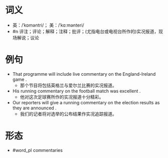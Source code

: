 # 词义
- 英：/ˈkɒməntri/； 美：/ˈkɑːmənteri/
- #n 评注；评论；解释；注释；批评；(尤指电台或电视台所作的)实况报道，现场解说；议论
# 例句
- That programme will include live commentary on the England-Ireland game .
	- 那个节目将包括英格兰与爱尔兰比赛的实况报道。
- His running commentary on the football match was excellent .
	- 他对这次足球赛所作的实况报道十分精彩。
- Our reporters will give a running commentary on the election results as they are announced .
	- 我们的记者将对选举的公布结果作实况追踪报道。
# 形态
- #word_pl commentaries
